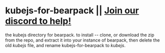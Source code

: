 # kubejs-for-bearpack || <ins>[Join our discord to help!](https://discord.gg/BEDMj4nafJ)</ins>
the kubejs directory for bearpack. to install -- clone, or download the zip from the repo, and extract it into your instance of bearpack, then delete the old *kubejs* file, and rename kubejs-for-bearpack to *kubejs*.
